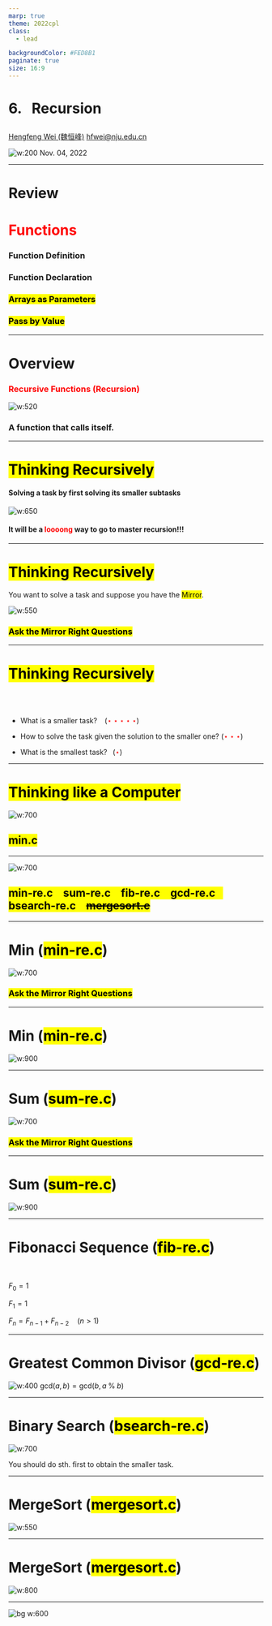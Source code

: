```yaml
---
marp: true
theme: 2022cpl
class:
  - lead

backgroundColor: #FED8B1
paginate: true
size: 16:9
---
```

# <p id = "small-caps">6. &nbsp; Recursion</p>

[Hengfeng Wei (魏恒峰)](https://hengxin.github.io/)
hfwei@nju.edu.cn

![w:200](figs/C.png)
Nov. 04, 2022

---
# Review

# <font color = red>Functions</font>

### Function Definition
### Function Declaration
### <mark>Arrays as Parameters</mark>
### <mark>Pass by Value</mark>

---
# Overview

### <font color = red>Recursive Functions (Recursion)</font>
![w:520](figs/recursion-stair.jpg)

### A function that calls itself.

---
# <mark>Thinking Recursively</mark>

#### Solving a task by first solving its smaller subtasks

![w:650](figs/think-recursively.jpg)

#### It will be a <font color = red>loooong</font> way to go to master recursion!!!

---
# <mark>Thinking Recursively</mark>

You want to solve a task and suppose you have the <mark>Mirror</mark>.

![w:550](figs/mirror.jpg)
### <mark>Ask the Mirror Right Questions</mark>

---
# <mark>Thinking Recursively</mark>
<br>
<br>

* What is a smaller task? &ensp; (<font color = red>$\star\star\star\star\star$</font>)

* How to solve the task given the solution to the smaller one? (<font color = red>$\star\star\star$</font>)

* What is the smallest task?&ensp; (<font color = red>$\star$</font>)

---

# <mark>Thinking like a Computer</mark>

![w:700](figs/think-computer.png)

## <mark>min.c</mark>

---
![w:700](figs/lets-code.jpeg)

## <mark>min-re.c &ensp; sum-re.c &ensp; fib-re.c &ensp; gcd-re.c &ensp; bsearch-re.c &ensp; <del>mergesort.c</del></mark>

---
# Min (<mark>min-re.c</mark>)

![w:700](figs/mirror.jpg)
### <mark>Ask the Mirror Right Questions</mark>

---
# Min (<mark>min-re.c</mark>)

![w:900](figs/Min.png)

---
# Sum (<mark>sum-re.c</mark>)

![w:700](figs/mirror.jpg)
### <mark>Ask the Mirror Right Questions</mark>

---
# Sum (<mark>sum-re.c</mark>)

![w:900](figs/sum.png)

---
# Fibonacci Sequence (<mark>fib-re.c</mark>)
<br>

$F_{0} = 1$

$F_{1} = 1$

$F_{n} = F_{n-1} + F_{n-2} \quad (n > 1)$

<!-- ![w:900](figs/fib) -->

---
# Greatest Common Divisor (<mark>gcd-re.c</mark>)

![w:400](figs/euclid.jpeg)
$\text{gcd}(a, b) = \text{gcd}(b, a \;\%\; b)$

---
# Binary Search (<mark>bsearch-re.c</mark>)

![w:700](figs/binary-search-mario.png)

You should do sth. first to obtain the smaller task.

---
# MergeSort (<mark>mergesort.c</mark>)

![w:550](figs/mergesort.png)

---
# MergeSort (<mark>mergesort.c</mark>)

![w:800](figs/mergesort-animation.gif)

---
![bg w:600](figs/see-you.jpeg)